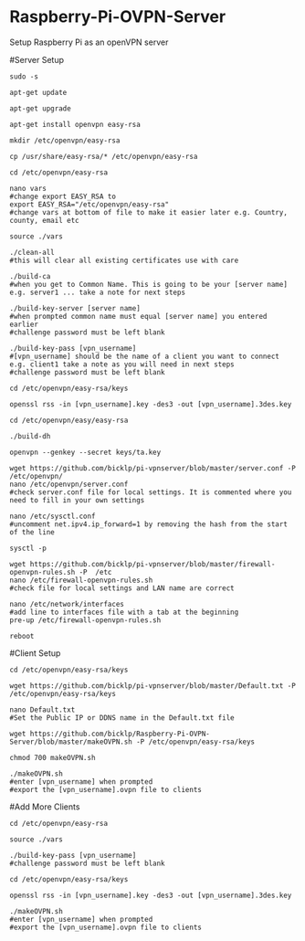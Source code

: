 # Raspberry-Pi-OVPN-Server
Setup Raspberry Pi as an openVPN server

#Server Setup

```
sudo -s
```

```
apt-get update
```

```
apt-get upgrade
```

```
apt-get install openvpn easy-rsa
```

```
mkdir /etc/openvpn/easy-rsa
```

```
cp /usr/share/easy-rsa/* /etc/openvpn/easy-rsa
```

```
cd /etc/openvpn/easy-rsa
```

```
nano vars
#change export EASY_RSA to
export EASY_RSA="/etc/openvpn/easy-rsa"
#change vars at bottom of file to make it easier later e.g. Country, county, email etc
```

```
source ./vars
```

```
./clean-all
#this will clear all existing certificates use with care
```

```
./build-ca
#when you get to Common Name. This is going to be your [server name] e.g. server1 ... take a note for next steps
```

```
./build-key-server [server name]
#when prompted common name must equal [server name] you entered earlier
#challenge password must be left blank
```

```
./build-key-pass [vpn_username]
#[vpn_username] should be the name of a client you want to connect e.g. client1 take a note as you will need in next steps
#challenge password must be left blank
```

```
cd /etc/openvpn/easy-rsa/keys
```

```
openssl rss -in [vpn_username].key -des3 -out [vpn_username].3des.key
```

```
cd /etc/openvpn/easy/easy-rsa
```

```
./build-dh
```

```
openvpn --genkey --secret keys/ta.key
```

```
wget https://github.com/bicklp/pi-vpnserver/blob/master/server.conf -P /etc/openvpn/
nano /etc/openvpn/server.conf
#check server.conf file for local settings. It is commented where you need to fill in your own settings
```

```
nano /etc/sysctl.conf
#uncomment net.ipv4.ip_forward=1 by removing the hash from the start of the line
```

```
sysctl -p
```

```
wget https://github.com/bicklp/pi-vpnserver/blob/master/firewall-openvpn-rules.sh -P  /etc
nano /etc/firewall-openvpn-rules.sh
#check file for local settings and LAN name are correct
```

```
nano /etc/network/interfaces
#add line to interfaces file with a tab at the beginning
pre-up /etc/firewall-openvpn-rules.sh
```

```
reboot
```

#Client Setup


```
cd /etc/openvpn/easy-rsa/keys
```

```
wget https://github.com/bicklp/pi-vpnserver/blob/master/Default.txt -P /etc/openvpn/easy-rsa/keys
```

```
nano Default.txt
#Set the Public IP or DDNS name in the Default.txt file
```

```
wget https://github.com/bicklp/Raspberry-Pi-OVPN-Server/blob/master/makeOVPN.sh -P /etc/openvpn/easy-rsa/keys
```

```
chmod 700 makeOVPN.sh
```

```
./makeOVPN.sh
#enter [vpn_username] when prompted
#export the [vpn_username].ovpn file to clients
```

#Add More Clients

```
cd /etc/openvpn/easy-rsa
```

```
source ./vars
```

```
./build-key-pass [vpn_username]
#challenge password must be left blank
```

```
cd /etc/openvpn/easy-rsa/keys
```

```
openssl rss -in [vpn_username].key -des3 -out [vpn_username].3des.key
```

```
./makeOVPN.sh
#enter [vpn_username] when prompted
#export the [vpn_username].ovpn file to clients
```


